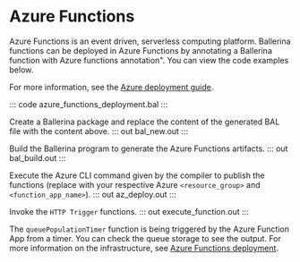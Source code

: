 # Azure Functions

Azure Functions is an event driven, serverless computing platform. Ballerina functions can be deployed in Azure Functions by annotating a Ballerina function with Azure functions annotation". You can view the code examples below.

For more information, see the [Azure deployment guide](https://ballerina.io/learn/deployment/azure-functions/).

::: code azure_functions_deployment.bal :::

Create a Ballerina package and replace the content of the generated BAL file with the content above.
::: out bal_new.out :::

Build the Ballerina program to generate the Azure Functions artifacts.
::: out bal_build.out :::

Execute the Azure CLI command given by the compiler to publish the functions (replace with your respective Azure `<resource_group>` and `<function_app_name>`).
::: out az_deploy.out :::

Invoke the `HTTP Trigger` functions.
::: out execute_function.out :::

The `queuePopulationTimer` function is being triggered by the Azure Function App from a timer. You can check the 
queue storage to see the output. For more information on the infrastructure, see [Azure Functions deployment](/learn/deployment/azure-functions/).
